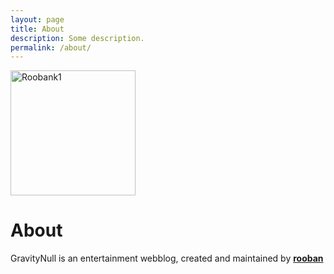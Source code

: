 ```yaml
---
layout: page
title: About
description: Some description.
permalink: /about/
---
```


<img class="img-rounded" src="https://cdn.glitch.com/e68e9bfc-04e8-4acb-91fc-4381e1c60480%2F9eiC-ks7_400x400.jpg?v=1620982926663" alt="Roobank1" width="200">

# About

GravityNull is an entertainment webblog, created and maintained by [**rooban**](https://blog.gravitynull.in/authors/roobank1/)

